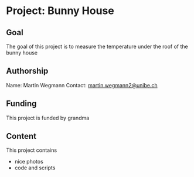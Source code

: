 # Project: Bunny House
## Goal
The goal of this project is to measure the temperature under the roof of the bunny house
## Authorship
Name: Martin Wegmann
Contact: martin.wegmann2@unibe.ch
## Funding
This project is funded by grandma
## Content
This project contains
* nice photos
* code and scripts
